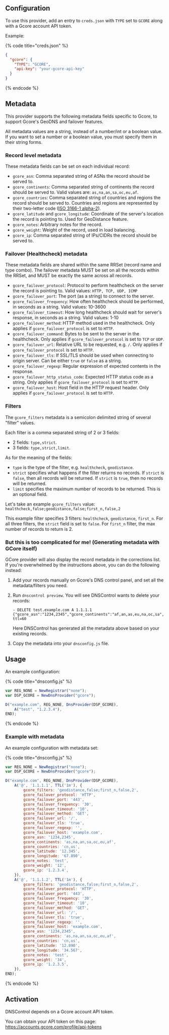## Configuration

To use this provider, add an entry to `creds.json` with `TYPE` set to `GCORE`
along with a Gcore account API token.

Example:

{% code title="creds.json" %}
```json
{
  "gcore": {
    "TYPE": "GCORE",
    "api-key": "your-gcore-api-key"
  }
}
```
{% endcode %}

## Metadata
This provider supports the following metadata fields specific to Gcore, to support Gcore's GeoDNS and failover features.

All metadata values are a string, instead of a number/int or a boolean value. If you want to set a number or a boolean value, you must specify them in their string forms.

### Record level metadata
These metadata fields can be set on each individual record:

- `gcore_asn`: Comma separated string of ASNs the record should be served to.
- `gcore_continents`: Comma separated string of continents the record should be served to. Valid values are: `as,na,an,sa,oc,eu,af`.
- `gcore_countries`: Comma separated string of countries and regions the record should be served to. Countries and regions are represented by their two-letter code ([ISO 3166-1 alpha-2](https://en.wikipedia.org/wiki/ISO_3166-1_alpha-2)).
- `gcore_latitude` and `gcore_longitude`: Coordinate of the server's location the record is pointing to. Used for GeoDistance feature.
- `gcore_notes`: Arbitrary notes for the record.
- `gcore_weight`: Weight of the record, used in load balancing.
- `gcore_ip`: Comma separated string of IPs/CIDRs the record should be served to.

### Failover (Healthcheck) metadata
These metadata fields are shared within the same RRSet (record name and type combo). The failover metadata MUST be set on all the records within the RRSet, and MUST be exactly the same across all records.

- `gcore_failover_protocol`: Protocol to perform healthcheck on the server the record is pointing to. Valid values: `HTTP, TCP, UDP, ICMP`
- `gcore_failover_port`: The port (as a string) to connect to the server.
- `gcore_failover_frequency`: How often healthcheck should be performed, in seconds as a string. Valid values: 10-3600
- `gcore_failover_timeout`: How long healthcheck should wait for server's response, in seconds as a string. Valid values: 1-10
- `gcore_failover_method`: HTTP method used in the healthcheck. Only applies if `gcore_failover_protocol` is set to `HTTP`.
- `gcore_failover_command`: Bytes to be sent to the server in the healthcheck. Only applies if `gcore_failover_protocol` is set to `TCP` or `UDP`.
- `gcore_failover_url`: Relative URL to be requested, e.g. `/`. Only applies if `gcore_failover_protocol` is set to `HTTP`.
- `gcore_failover_tls`: If SSL/TLS should be used when connecting to origin server. Can be either `true` or `false` as a string.
- `gcore_failover_regexp`: Regular expression of expected contents in the response.
- `gcore_failover_http_status_code`: Expected HTTP status code as a string. Only applies if `gcore_failover_protocol` is set to `HTTP`.
- `gcore_failover_host`: Host field in the HTTP request header. Only applies if `gcore_failover_protocol` is set to `HTTP`.

### Filters

The `gcore_filters` metadata is a semicolon delimited string of several "filter" values.

Each filter is a comma separated string of 2 or 3 fields:

- 2 fields: `type,strict`.
- 3 fields: `type,strict,limit`.

As for the meaning of the fields:

- `type` is the type of the filter, e.g. `healthcheck`, `geodistance`.
- `strict` specifies what happens if the filter returns no records. If `strict` is `false`, then all records will be returned. If `strict` is `true`, then no records will be returned.
- `limit` specifies the maximum number of records to be returned. This is an optional field.

Let's take an example `gcore_filters` value: `healthcheck,false;geodistance,false;first_n,false,2`

This example filter specifies 3 filters: `healthcheck`, `geodistance`, `first_n`. For all three filters, the `strict` field is set to `false`. For `first_n` filter, the max number of records to return is 2.

### But this is too complicated for me! (Generating metadata with GCore itself)

GCore provider will also display the record metadata in the corrections list. If you're overwhelmed by the instructions above, you can do the following instead:

1. Add your records manually on Gcore's DNS control panel, and set all the metadata/filters you need.
2. Run `dnscontrol preview`. You will see DNSControl wants to delete your records:

   ```
   - DELETE test.example.com A 1.1.1.1 {"gcore_asn":"1234,2345","gcore_continents":"af,an,as,eu,na,oc,sa","gcore_countries":"cn,us","gcore_filters":"geodistance,false;first_n,false,2","gcore_ip":"1.2.3.4","gcore_latitude":"34.567","gcore_longitude":"12.89","gcore_notes":"test","gcore_weight":"12"} ttl=60
   ```

   Here DNSControl has generated all the metadata above based on your existing records.

3. Copy the metadata into your `dnsconfig.js` file.

## Usage
An example configuration:

{% code title="dnsconfig.js" %}
```javascript
var REG_NONE = NewRegistrar("none");
var DSP_GCORE = NewDnsProvider("gcore");

D("example.com", REG_NONE, DnsProvider(DSP_GCORE),
    A("test", "1.2.3.4"),
END);
```
{% endcode %}

### Example with metadata

An example configuration with metadata set:

{% code title="dnsconfig.js" %}
```javascript
var REG_NONE = NewRegistrar("none");
var DSP_GCORE = NewDnsProvider("gcore");

D("example.com", REG_NONE, DnsProvider(DSP_GCORE),
    A('@', '1.1.1.1', TTL('1m'), {
        gcore_filters: 'geodistance,false;first_n,false,2',
        gcore_failover_protocol: 'HTTP',
        gcore_failover_port: '443',
        gcore_failover_frequency: '30',
        gcore_failover_timeout: '10',
        gcore_failover_method: 'GET',
        gcore_failover_url: '/',
        gcore_failover_tls: 'true',
        gcore_failover_regexp: '',
        gcore_failover_host: 'example.com',
        gcore_asn: '1234,2345',
        gcore_continents: 'as,na,an,sa,oc,eu,af',
        gcore_countries: 'cn,us',
        gcore_latitude: '12.345',
        gcore_longitude: '67.890',
        gcore_notes: 'test',
        gcore_weight: '12',
        gcore_ip: '1.2.3.4',
    }),
    A('@', '1.1.1.2', TTL('1m'), {
        gcore_filters: 'geodistance,false;first_n,false,2',
        gcore_failover_protocol: 'HTTP',
        gcore_failover_port: '443',
        gcore_failover_frequency: '30',
        gcore_failover_timeout: '10',
        gcore_failover_method: 'GET',
        gcore_failover_url: '/',
        gcore_failover_tls: 'true',
        gcore_failover_regexp: '',
        gcore_failover_host: 'example.com',
        gcore_asn: '1234,2345',
        gcore_continents: 'as,na,an,sa,oc,eu,af',
        gcore_countries: 'cn,us',
        gcore_latitude: '12.890',
        gcore_longitude: '34.567',
        gcore_notes: 'test',
        gcore_weight: '34',
        gcore_ip: '1.2.3.5',
    }),
END);
```
{% endcode %}

## Activation

DNSControl depends on a Gcore account API token.

You can obtain your API token on this page: <https://accounts.gcore.com/profile/api-tokens>
